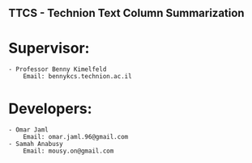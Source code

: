 ## TTCS - Technion Text Column Summarization


# Supervisor:
    - Professor Benny Kimelfeld
        Email: bennykcs.technion.ac.il
# Developers:
    - Omar Jaml
        Email: omar.jaml.96@gmail.com
    - Samah Anabusy
        Email: mousy.on@gmail.com


